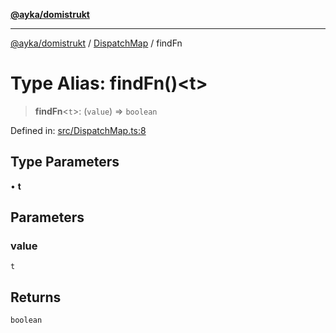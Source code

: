 [**@ayka/domistrukt**](../../../README.md)

***

[@ayka/domistrukt](../../../globals.md) / [DispatchMap](../README.md) / findFn

# Type Alias: findFn()\<t\>

> **findFn**\<`t`\>: (`value`) => `boolean`

Defined in: [src/DispatchMap.ts:8](https://github.com/AndreyMork/domistrukt/blob/d336ce883f586949cec0ae80ccb1b178d7aa8196/src/DispatchMap.ts#L8)

## Type Parameters

• **t**

## Parameters

### value

`t`

## Returns

`boolean`
